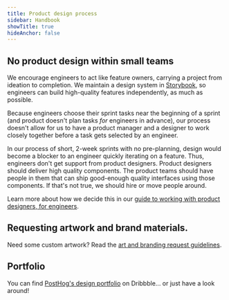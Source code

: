 ```yaml
---
title: Product design process
sidebar: Handbook
showTitle: true
hideAnchor: false
---
```


## No product design within small teams

We encourage engineers to act like feature owners, carrying a project from ideation to completion. We maintain a design system in [Storybook](https://storybook.posthog.net/), so engineers can build high-quality features independently, as much as possible.

Because engineers choose their sprint tasks near the beginning of a sprint (and product doesn't plan tasks _for_ engineers in advance), our process doesn't allow for us to have a product manager and a designer to work closely together before a task gets selected by an engineer.

In our process of short, 2-week sprints with no pre-planning, design would become a blocker to an engineer quickly iterating on a feature. Thus, engineers don't get support from product designers. Product designers should deliver high quality components. The product teams should have people in them that can ship good-enough quality interfaces using those components. If that's not true, we should hire or move people around.

Learn more about how we decide this in our [guide to working with product designers, for engineers](/handbook/engineering/product-design).


## Requesting artwork and brand materials.

Need some custom artwork? Read the [art and branding request guidelines](/handbook/brand/art-requests). 

## Portfolio

You can find [PostHog's design portfolio](https://dribbble.com/posthog) on Dribbble... or just have a look around!
